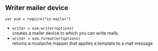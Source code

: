 ## Writer mailer device

`var ezm = require("ez-mailer")`  

* `writer = ezm.writer(options)`  
  creates a mailer device to which you can write mails. 
* `writer = ezm.formatter(options)`  
  returns a mustache mapper that applies a template to a mail message
